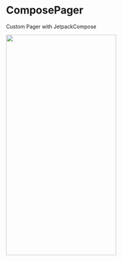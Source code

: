 # ComposePager
Custom Pager with JetpackCompose

<img src="https://user-images.githubusercontent.com/10692245/204159061-b093680e-d045-4a78-8318-bd57da98bd72.gif" width="300" height="600"/>
